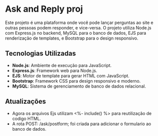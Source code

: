 # Ask and Reply proj

Este projeto é uma plataforma onde você pode lançar perguntas ao site e outras pessoas podem responder, e vice-versa. O projeto utiliza Node.js com Express.js no backend, MySQL para o banco de dados, EJS para renderização de templates, e Bootstrap para o design responsivo.

## Tecnologias Utilizadas

- **Node.js**: Ambiente de execução para JavaScript.
- **Express.js**: Framework web para Node.js.
- **EJS**: Motor de template para gerar HTML com JavaScript.
- **Bootstrap**: Framework CSS para design responsivo e moderno.
- **MySQL**: Sistema de gerenciamento de banco de dados relacional.

## Atualizações

- Agora os arquivos Ejs utilizam <%- include() %> para reutilização de codigo HTML.
- A rota POST: /ask/postform; foi criada para adicionar o formulario ao banco de dados.